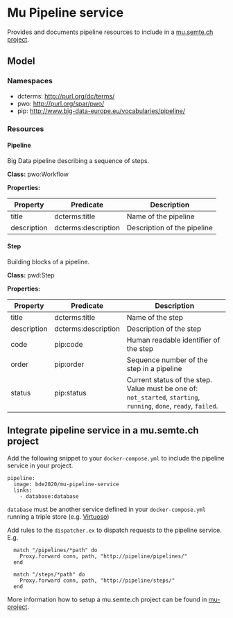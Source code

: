 # Mu Pipeline service

Provides and documents pipeline resources to include in a [mu.semte.ch project](https://mu.semte.ch/).

## Model

### Namespaces
- dcterms: http://purl.org/dc/terms/
- pwo: http://purl.org/spar/pwo/
- pip: http://www.big-data-europe.eu/vocabularies/pipeline/

### Resources
#### Pipeline
Big Data pipeline describing a sequence of steps.

**Class:** pwo:Workflow

**Properties:**

Property | Predicate | Description
--- | --- | ---
title | dcterms:title | Name of the pipeline
description | dcterms:description | Description of the pipeline

#### Step
Building blocks of a pipeline.

**Class:** pwd:Step

**Properties:**

Property | Predicate | Description
--- | --- | ---
title | dcterms:title | Name of the step
description | dcterms:description | Description of the step
code | pip:code | Human readable identifier of the step
order | pip:order | Sequence number of the step in a pipeline
status | pip:status | Current status of the step. Value must be one of: `not_started`, `starting`, `running`, `done`, `ready`, `failed`.

## Integrate pipeline service in a mu.semte.ch project
Add the following snippet to your `docker-compose.yml` to include the pipeline service in your project.

```
pipeline:
  image: bde2020/mu-pipeline-service
  links:
    - database:database
```

`database` must be another service defined in your `docker-compose.yml` running a triple store (e.g. [Virtuoso](https://hub.docker.com/r/tenforce/virtuoso/))


Add rules to the `dispatcher.ex` to dispatch requests to the pipeline service. E.g. 

```
  match "/pipelines/*path" do
    Proxy.forward conn, path, "http://pipeline/pipelines/"
  end

  match "/steps/*path" do
    Proxy.forward conn, path, "http://pipeline/steps/"
  end
```

More information how to setup a mu.semte.ch project can be found in [mu-project](https://github.com/mu-semtech/mu-project).
